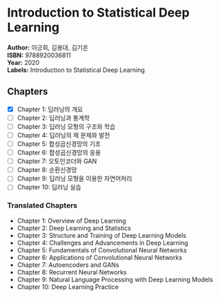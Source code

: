 # Introduction to Statistical Deep Learning
**Author:** 이긍희, 김용대, 김기온 <br/>
**ISBN:** 9788920036811 <br/>
**Year:** 2020 <br/>
**Labels:** Introduction to Statistical Deep Learning

## Chapters
- [x] Chapter 1: 딥러닝의 개요
- [ ] Chapter 2: 딥러닝과 통계학
- [ ] Chapter 3: 딥러닝 모형의 구조와 학습
- [ ] Chapter 4: 딥러닝의 제 문제와 발전
- [ ] Chapter 5: 합성곱신경망의 기초
- [ ] Chapter 6: 합성곱신경망의 응용
- [ ] Chapter 7: 오토인코더와 GAN
- [ ] Chapter 8: 순환신경망
- [ ] Chapter 9: 딥러닝 모형을 이용한 자연어처리
- [ ] Chapter 10: 딥러닝 실습

### Translated Chapters
- Chapter 1: Overview of Deep Learning
- Chapter 2: Deep Learning and Statistics
- Chapter 3: Structure and Training of Deep Learning Models
- Chapter 4: Challenges and Advancements in Deep Learning
- Chapter 5: Fundamentals of Convolutional Neural Networks
- Chapter 6: Applications of Convolutional Neural Networks
- Chapter 7: Autoencoders and GANs
- Chapter 8: Recurrent Neural Networks
- Chapter 9: Natural Language Processing with Deep Learning Models
- Chapter 10: Deep Learning Practice
